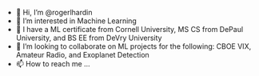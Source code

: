 - 👋 Hi, I’m @rogerlhardin
- 👀 I’m interested in Machine Learning
- 🌱 I have a ML certificate from Cornell University, MS CS from DePaul University, and BS EE from DeVry University
- 💞️ I’m looking to collaborate on ML projects for the following: CBOE VIX, Amateur Radio, and Exoplanet Detection
- 📫 How to reach me ...

<!---
rogerlhardin/rogerlhardin is a ✨ special ✨ repository because its `README.md` (this file) appears on your GitHub profile.
You can click the Preview link to take a look at your changes.
--->

